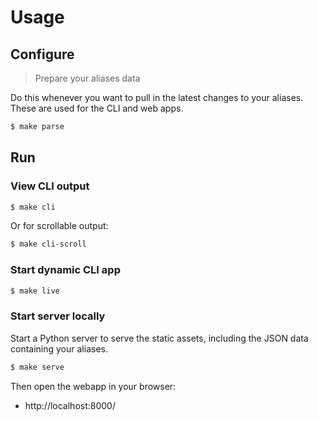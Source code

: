# Usage

## Configure
> Prepare your aliases data

Do this whenever you want to pull in the latest changes to your aliases. These are used for the CLI and web apps.

```sh
$ make parse
```

## Run

### View CLI output

```sh
$ make cli
```

Or for scrollable output:

```sh
$ make cli-scroll
```

### Start dynamic CLI app

```sh
$ make live
```

### Start server locally

Start a Python server to serve the static assets, including the JSON data containing your aliases.

```sh
$ make serve
```

Then open the webapp in your browser:

- http://localhost:8000/

